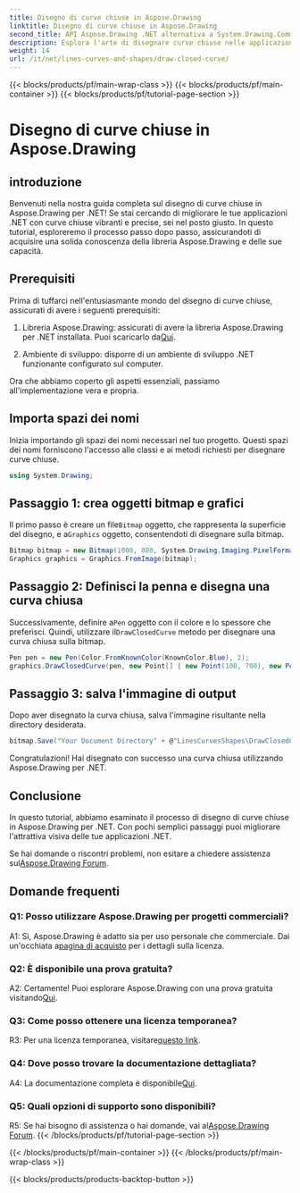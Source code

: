 ```yaml
---
title: Disegno di curve chiuse in Aspose.Drawing
linktitle: Disegno di curve chiuse in Aspose.Drawing
second_title: API Aspose.Drawing .NET alternativa a System.Drawing.Common
description: Esplora l'arte di disegnare curve chiuse nelle applicazioni .NET con Aspose.Drawing. Migliora le tue immagini senza sforzo.
weight: 14
url: /it/net/lines-curves-and-shapes/draw-closed-curve/
---
```


{{< blocks/products/pf/main-wrap-class >}}
{{< blocks/products/pf/main-container >}}
{{< blocks/products/pf/tutorial-page-section >}}

# Disegno di curve chiuse in Aspose.Drawing

## introduzione

Benvenuti nella nostra guida completa sul disegno di curve chiuse in Aspose.Drawing per .NET! Se stai cercando di migliorare le tue applicazioni .NET con curve chiuse vibranti e precise, sei nel posto giusto. In questo tutorial, esploreremo il processo passo dopo passo, assicurandoti di acquisire una solida conoscenza della libreria Aspose.Drawing e delle sue capacità.

## Prerequisiti

Prima di tuffarci nell'entusiasmante mondo del disegno di curve chiuse, assicurati di avere i seguenti prerequisiti:

1.  Libreria Aspose.Drawing: assicurati di avere la libreria Aspose.Drawing per .NET installata. Puoi scaricarlo da[Qui](https://releases.aspose.com/drawing/net/).

2. Ambiente di sviluppo: disporre di un ambiente di sviluppo .NET funzionante configurato sul computer.

Ora che abbiamo coperto gli aspetti essenziali, passiamo all'implementazione vera e propria.

## Importa spazi dei nomi

Inizia importando gli spazi dei nomi necessari nel tuo progetto. Questi spazi dei nomi forniscono l'accesso alle classi e ai metodi richiesti per disegnare curve chiuse.

```csharp
using System.Drawing;
```

## Passaggio 1: crea oggetti bitmap e grafici

 Il primo passo è creare un file`Bitmap` oggetto, che rappresenta la superficie del disegno, e a`Graphics` oggetto, consentendoti di disegnare sulla bitmap.

```csharp
Bitmap bitmap = new Bitmap(1000, 800, System.Drawing.Imaging.PixelFormat.Format32bppPArgb);
Graphics graphics = Graphics.FromImage(bitmap);
```

## Passaggio 2: Definisci la penna e disegna una curva chiusa

 Successivamente, definire a`Pen` oggetto con il colore e lo spessore che preferisci. Quindi, utilizzare il`DrawClosedCurve` metodo per disegnare una curva chiusa sulla bitmap.

```csharp
Pen pen = new Pen(Color.FromKnownColor(KnownColor.Blue), 2);
graphics.DrawClosedCurve(pen, new Point[] { new Point(100, 700), new Point(350, 600), new Point(500, 500), new Point(650, 600), new Point(900, 700) });
```

## Passaggio 3: salva l'immagine di output

Dopo aver disegnato la curva chiusa, salva l'immagine risultante nella directory desiderata.

```csharp
bitmap.Save("Your Document Directory" + @"LinesCurvesShapes\DrawClosedCurve_out.png");
```

Congratulazioni! Hai disegnato con successo una curva chiusa utilizzando Aspose.Drawing per .NET.

## Conclusione

In questo tutorial, abbiamo esaminato il processo di disegno di curve chiuse in Aspose.Drawing per .NET. Con pochi semplici passaggi puoi migliorare l'attrattiva visiva delle tue applicazioni .NET.

 Se hai domande o riscontri problemi, non esitare a chiedere assistenza sul[Aspose.Drawing Forum](https://forum.aspose.com/c/diagram/17).

## Domande frequenti

### Q1: Posso utilizzare Aspose.Drawing per progetti commerciali?

 A1: Sì, Aspose.Drawing è adatto sia per uso personale che commerciale. Dai un'occhiata a[pagina di acquisto](https://purchase.aspose.com/buy) per i dettagli sulla licenza.

### Q2: È disponibile una prova gratuita?

 A2: Certamente! Puoi esplorare Aspose.Drawing con una prova gratuita visitando[Qui](https://releases.aspose.com/).

### Q3: Come posso ottenere una licenza temporanea?

 R3: Per una licenza temporanea, visitare[questo link](https://purchase.aspose.com/temporary-license/).

### Q4: Dove posso trovare la documentazione dettagliata?

 A4: La documentazione completa è disponibile[Qui](https://reference.aspose.com/drawing/net/).

### Q5: Quali opzioni di supporto sono disponibili?

 R5: Se hai bisogno di assistenza o hai domande, vai al[Aspose.Drawing Forum](https://forum.aspose.com/c/diagram/17).
{{< /blocks/products/pf/tutorial-page-section >}}

{{< /blocks/products/pf/main-container >}}
{{< /blocks/products/pf/main-wrap-class >}}

{{< blocks/products/products-backtop-button >}}

